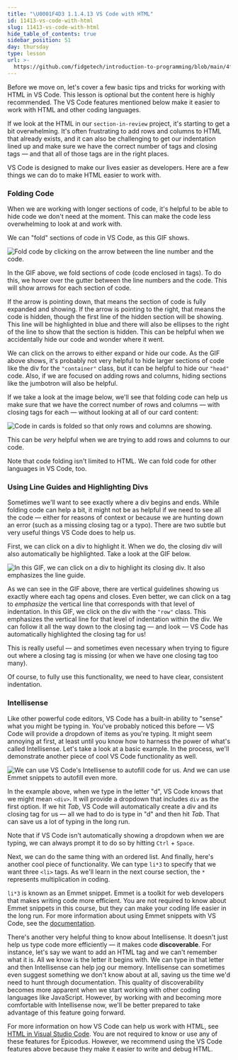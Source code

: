 ```yaml
---
title: "\U0001F4D3 1.1.4.13 VS Code with HTML"
id: 11413-vs-code-with-html
slug: 11413-vs-code-with-html
hide_table_of_contents: true
sidebar_position: 51
day: thursday
type: lesson
url: >-
  https://github.com/fidgetech/introduction-to-programming/blob/main/4fa_html_with_vscode.md
---
```


Before we move on, let's cover a few basic tips and tricks for working with HTML in VS Code. This lesson is optional but the content here is highly recommended. The VS Code features mentioned below make it easier to work with HTML and other coding languages.

If we look at the HTML in our `section-in-review` project, it's starting to get a bit overwhelming. It's often frustrating to add rows and columns to HTML that already exists, and it can also be challenging to get our indentation lined up and make sure we have the correct number of tags and closing tags — and that all of those tags are in the right places.

VS Code is designed to make our lives easier as developers. Here are a few things we can do to make HTML easier to work with.

### Folding Code

When we are working with longer sections of code, it's helpful to be able to hide code we don't need at the moment. This can make the code less overwhelming to look at and work with.

We can "fold" sections of code in VS Code, as this GIF shows.

![Fold code by clicking on the arrow between the line number and the code.](https://learnhowtoprogram.s3.us-west-2.amazonaws.com/VS+Code+Lessons/folding-code.gif)

In the GIF above, we fold sections of code (code enclosed in tags). To do this, we hover over the gutter between the line numbers and the code. This will show arrows for each section of code.

If the arrow is pointing down, that means the section of code is fully expanded and showing. If the arrow is pointing to the right, that means the code is hidden, though the first line of the hidden section will be showing. This line will be highlighted in blue and there will also be ellipses to the right of the line to show that the section is hidden. This can be helpful when we accidentally hide our code and wonder where it went.

We can click on the arrows to either expand or hide our code. As the GIF above shows, it's probably not very helpful to hide larger sections of code like the div for the `"container"` class, but it can be helpful to hide our `"head"` code. Also, if we are focused on adding rows and columns, hiding sections like the jumbotron will also be helpful.

If we take a look at the image below, we'll see that folding code can help us make sure that we have the correct number of rows and columns — with closing tags for each — without looking at all of our card content:

![Code in cards is folded so that only rows and columns are showing.](https://learnhowtoprogram.s3.us-west-2.amazonaws.com/VS+Code+Lessons/folded-code.png)

This can be _very_ helpful when we are trying to add rows and columns to our code.

Note that code folding isn't limited to HTML. We can fold code for other languages in VS Code, too.

### Using Line Guides and Highlighting Divs

Sometimes we'll want to see exactly where a div begins and ends. While folding code can help a bit, it might not be as helpful if we need to see all the code — either for reasons of context or because we are hunting down an error (such as a missing closing tag or a typo). There are two subtle but very useful things VS Code does to help us.

First, we can click on a div to highlight it. When we do, the closing div will also automatically be highlighted. Take a look at the GIF below.

![In this GIF, we can click on a div to highlight its closing div. It also emphasizes the line guide.](https://learnhowtoprogram.s3.us-west-2.amazonaws.com/VS+Code+Lessons/line-guides.gif)

As we can see in the GIF above, there are vertical guidelines showing us exactly where each tag opens and closes. Even better, we can click on a tag to _emphasize_ the vertical line that corresponds with that level of indentation. In this GIF, we click on the div with the `"row"` class. This emphasizes the vertical line for that level of indentation within the div. We can follow it all the way down to the closing tag — and look — VS Code has automatically highlighted the closing tag for us!

This is really useful — and sometimes even necessary when trying to figure out where a closing tag is missing (or when we have one closing tag too many).

Of course, to fully use this functionality, we need to have clear, consistent indentation.

### Intellisense

Like other powerful code editors, VS Code has a built-in ability to "sense" what you might be typing in. You've probably noticed this before — VS Code will provide a dropdown of items as you're typing. It might seem annoying at first, at least until you know how to harness the power of what's called Intellisense. Let's take a look at a basic example. In the process, we'll demonstrate another piece of cool VS Code functionality as well.

![We can use VS Code's Intellisense to autofill code for us. And we can use Emmet snippets to autofill even more.](https://learnhowtoprogram.s3.us-west-2.amazonaws.com/VS+Code+Lessons/intellisense.gif)

In the example above, when we type in the letter "d", VS Code knows that we might mean `<div>`. It will provide a dropdown that includes `div` as the first option. If we hit _Tab_, VS Code will automatically create a div and its closing tag for us — all we had to do is type in "d" and then hit _Tab_. That can save us a lot of typing in the long run.

Note that if VS Code isn't automatically showing a dropdown when we are typing, we can always prompt it to do so by hitting `Ctrl` + `Space`.

Next, we can do the same thing with an ordered list. And finally, here's another cool piece of functionality. We can type `li*3` to specify that we want three `<li>` tags. As we'll learn in the next course section, the `*` represents multiplication in coding.

`li*3` is known as an Emmet snippet. Emmet is a toolkit for web developers that makes writing code more efficient. You are not required to know about Emmet snippets in this course, but they can make your coding life easier in the long run. For more information about using Emmet snippets with VS Code, see the [documentation](https://code.visualstudio.com/docs/editor/emmet).

There's another very helpful thing to know about Intellisense. It doesn't just help us type code more efficiently — it makes code **discoverable**. For instance, let's say we want to add an HTML tag and we can't remember what it is. All we know is the letter it begins with. We can type in that letter and then Intellisense can help jog our memory. Intellisense can sometimes even suggest something we don't know about at all, saving us the time we'd need to hunt through documentation. This quality of discoverability becomes more apparent when we start working with other coding languages like JavaScript. However, by working with and becoming more comfortable with Intellisense now, we'll be better prepared to take advantage of this feature going forward.

For more information on how VS Code can help us work with HTML, see [HTML in Visual Studio Code](https://code.visualstudio.com/docs/languages/html). You are not required to know or use any of these features for Epicodus. However, we recommend using the VS Code features above because they make it easier to write and debug HTML.